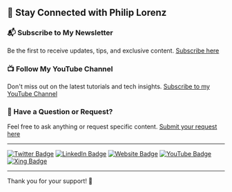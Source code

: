 ## 📣 Stay Connected with Philip Lorenz
### 📬 Subscribe to My Newsletter
Be the first to receive updates, tips, and exclusive content. [Subscribe here](https://personal.philiplorenz.com/newsletter)

### 📺 Follow My YouTube Channel
Don't miss out on the latest tutorials and tech insights. [Subscribe to my YouTube Channel](https://www.youtube.com/@LearningITio)

### 📝 Have a Question or Request?
Feel free to ask anything or request specific content. [Submit your request here](https://forms.office.com/pages/responsepage.aspx?id=DQSIkWdsW0yxEjajBLZtrQAAAAAAAAAAAANAASBmaZhUOFpGUU9ZVkoyQUdCRjAyQks2Tzc1UVdDUS4u)

---

[![Twitter Badge](https://img.shields.io/badge/-@ScriptSensai-1DA1F2?style=flat-square&logo=twitter&logoColor=white&link=https://x.com/ScriptSensai)](https://x.com/ScriptSensai)
[![LinkedIn Badge](https://img.shields.io/badge/-Philip_Lorenz-blue?style=flat-square&logo=Linkedin&logoColor=white&link=https://www.linkedin.com/in/philip-lorenz-a8942a1aa/)](https://www.linkedin.com/in/philip-lorenz-a8942a1aa/)
[![Website Badge](https://img.shields.io/badge/-personal.philiplorenz.com-47CCCC?style=flat-square&logo=Google-Chrome&logoColor=white&link=https://personal.philiplorenz.com/)](https://personal.philiplorenz.com/)
[![YouTube Badge](https://img.shields.io/badge/-LearningITio-c4302b?style=flat-square&logo=youtube&logoColor=white&link=https://www.youtube.com/@LearningITio)](https://www.youtube.com/@LearningITio)
[![Xing Badge](https://img.shields.io/badge/-Philip_Lorenz-006567?style=flat-square&logo=xing&logoColor=white&link=https://www.xing.com/profile/Philip_Lorenz7)](https://www.xing.com/profile/Philip_Lorenz7)

---

Thank you for your support! 🙏

